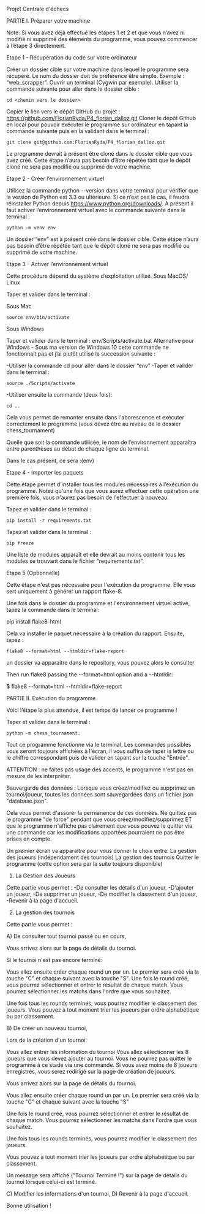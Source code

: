 Projet Centrale d'échecs

PARTIE I. Préparer votre machine

Note: Si vous avez déjà effectué les étapes 1 et 2 et que vous n’avez ni modifié ni supprimé des éléments du programme, vous pouvez commencer à l’étape 3 directement.

Etape 1 - Récupération du code sur votre ordinateur

Créer un dossier cible sur votre machine dans lequel le programme sera récupéré. Le nom du dossier doit de préférence être simple. Exemple : “web_scrapper”.
Ouvrir un terminal (Cygwin par exemple).
Utiliser la commande suivante pour aller dans le dossier cible :

    cd <chemin vers le dossier>

Copier le lien vers le dépôt GitHub du projet : https://github.com/FlorianRyda/P4_florian_dalloz.git
Cloner le dépôt Github en local pour pouvoir exécuter le programme sur ordinateur en tapant la commande suivante puis en la validant dans le terminal :

    git clone git@github.com:FlorianRyda/P4_florian_dalloz.git  

Le programme devrait à présent être cloné dans le dossier cible que vous avez créé.
Cette étape n’aura pas besoin d’être répétée tant que le dépôt cloné ne sera pas modifié ou supprimé de votre machine.

Etape 2 - Créer l’environnement virtuel

Utilisez la commande python --version dans votre terminal pour vérifier que la version de Python est 3.3 ou ultérieure.
Si ce n’est pas le cas, il faudra réinstaller Python depuis https://www.python.org/downloads/.
A présent il faut activer l’environnement virtuel avec le commande suivante dans le terminal :

    python -m venv env

Un dossier “env” est à présent créé dans le dossier cible. 
Cette étape n’aura pas besoin d’être répétée tant que le dépôt cloné ne sera pas modifié ou supprimé de votre machine.

Etape 3 - Activer l’environnement virtuel

Cette procédure dépend du système d’exploitation utilisé.
Sous MacOS/ Linux

Taper et valider dans le terminal :

Sous Mac

    source env/bin/activate  

Sous Windows

Taper et valider dans le terminal : env/Scripts/activate.bat
Alternative pour Windows - Sous ma version de Windows 10 cette commande ne fonctionnait pas et j’ai plutôt utilisé la succession suivante :

-Utiliser la commande cd pour aller dans le dossier “env”
-Taper et valider dans le terminal :

    source ./Scripts/activate  

-Utiliser ensuite la commande (deux fois):

    cd ..  

Cela vous permet de remonter ensuite dans l'aborescence et exécuter correctement le programme (vous devez être au niveau de le dossier chess_tournament)

Quelle que soit la commande utilisée, le nom de l’environnement apparaîtra entre parenthèses au début de chaque ligne du terminal.

Dans le cas présent, ce sera :(env)

Etape 4 - Importer les paquets

Cette étape permet d’installer tous les modules nécessaires à l’exécution du programme.
Notez qu'une fois que vous aurez effectuer cette opération une première fois, vous n'aurez pas besoin de l'effectuer à nouveau.

Tapez et valider dans le terminal :

    pip install -r requirements.txt  

Tapez et valider dans le terminal :

    pip freeze  

Une liste de modules apparaît et elle devrait au moins contenir tous les modules se trouvant dans le fichier “requirements.txt”.

Etape 5 (Optionnelle)

Cette étape n'est pas nécessaire pour l'exécution du programme. Elle vous sert uniquement à générer un rapport flake-8.

Une fois dans le dossier du programme et l'environnement virtuel activé, tapez la commande dans le terminal: 

   pip install flake8-html  
    
Cela va installer le paquet nécessaire à la création du rapport. Ensuite, tapez : 

    flake8 --format=html --htmldir=flake-report

un dossier va apparaitre dans le repository, vous pouvez alors le consulter

Then run flake8 passing the --format=html option and a --htmldir:

$ flake8 --format=html --htmldir=flake-report




 

PARTIE II. Exécution du programme

Voici l’étape la plus attendue, il est temps de lancer ce programme !

Taper et valider dans le terminal :

    python -m chess_tournament. 

Tout ce programme fonctionne via le terminal. Les commandes possibles vous seront toujours affichées à l'écran, il vous suffira de taper la lettre ou le chiffre correspondant puis de valider en tapant sur la touche "Entrée". 

ATTENTION : ne faites pas usage des accents, le programme n'est pas en mesure de les interpréter.

Sauvergarde des données : Lorsque vous créez/modifiez ou supprimez un tournoi/joueur, toutes les données sont sauvegardées dans un fichier json "database.json".

Cela vous permet d'assurer la permanence de ces données. Ne quittez pas le programme "de force" pendant que vous créez/modifiez/supprimez ET que le programme n'affiche pas clairement que vous pouvez le quitter via une commande car les modifications apportées pourraient ne pas être prises en compte.

Un premier écran va apparaitre pour vous donner le choix entre: 
La gestion des joueurs (indépendament des tournois)
La gestion des tournois
Quitter le programme (cette option sera par la suite toujours disponible)

1) La Gestion des Joueurs

Cette partie vous permet : 
-De consulter les détails d'un joueur,
-D'ajouter un joueur,
-De supprimer un joueur,
-De modifier le classement d'un joueur,
-Revenir à la page d'accueil.

2) La gestion des tournois

Cette partie vous permet :

A) De consulter tout tournoi passé ou en cours,

Vous arrivez alors sur la page de détails du tournoi.

Si le tournoi n'est pas encore terminé:

Vous allez ensuite créer chaque round un par un. Le premier sera créé via la touche "C" et chaque suivant avec la touche "S". 
Une fois le round créé, vous pourrez sélectionner et entrer le résultat de chaque match. Vous pourrez sélectionner les matchs dans l'ordre que vous souhaitez.

Une fois tous les rounds terminés, vous pourrez modifier le classement des joueurs. 
Vous pouvez à tout moment trier les joueurs par ordre alphabétique ou par classement.
 
B) De créer un nouveau tournoi,

Lors de la création d'un tournoi:

Vous allez entrer les information du tournoi
Vous allez sélectionner les 8 joueurs que vous devez ajouter au tournoi. Vous ne pourrez pas quitter le programme à ce stade via une commande. 
Si vous avez moins de 8 joueurs enregistrés, vous serez redirigé sur la page de création de joueurs.

Vous arrivez alors sur la page de détails du tournoi.

Vous allez ensuite créer chaque round un par un. Le premier sera créé via la touche "C" et chaque suivant avec la touche "S" 

Une fois le round créé, vous pourrez sélectionner et entrer le résultat de chaque match. Vous pourrez sélectionner les matchs dans l'ordre que vous souhaitez.

Une fois tous les rounds terminés, vous pourrez modifier le classement des joueurs. 

Vous pouvez à tout moment trier les joueurs par ordre alphabétique ou par classement.

Un message sera affiché ("Tournoi Terminé !") sur la page de détails du tournoi lorsque celui-ci est terminé.

C) Modifier les informations d'un tournoi,
D) Revenir à la page d'accueil.

Bonne utilisation !

 